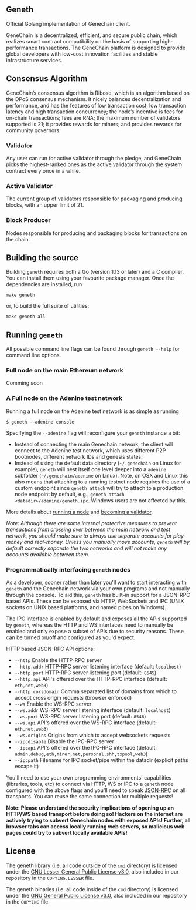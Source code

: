 ## Geneth

Official Golang implementation of Genechain client.

GeneChain is a decentralized, efficient, and secure public chain, which realizes
smart contract compatibility on the basis of supporting high-performance
transactions. The GeneChain platform is designed to provide global developers
with low-cost innovation facilities and stable infrastructure services.

## Consensus Algorithm

GeneChain’s consensus algorithm is Ribose, which is an algorithm based on the
DPoS consensus mechanism. It nicely balances decentralization and performance,
and has the features of low transaction cost, low transaction latency and high
transaction concurrency; the node’s incentive is fees for on-chain transactions;
fees are RNA; the maximum number of validators supported is 21; it provides
rewards for miners; and provides rewards for community governors.

### Validator

Any user can run for active validator through the pledge, and GeneChain picks
the highest-ranked ones as the active validator through the system contract
every once in a while.

### Active Validator

The current group of validators responsible for packaging and producing blocks,
with an upper limit of 21.

### Block Producer

Nodes responsible for producing and packaging blocks for transactions on the
chain.

## Building the source

Building `geneth` requires both a Go (version 1.13 or later) and a C compiler. You can install
them using your favourite package manager. Once the dependencies are installed, run

```shell
make geneth
```

or, to build the full suite of utilities:

```shell
make geneth-all
```

## Running `geneth`

All possible command line flags can be found through `geneth --help` for command line options.

### Full node on the main Ethereum network

Comming soon

### A Full node on the Adenine test network

Running a full node on the Adenine test network is as simple as running

```shell
$ geneth --adenine console
```

Specifying the `--adenine` flag will reconfigure your `geneth` instance a bit:

 * Instead of connecting the main Genechain network, the client will connect to the Adenine
   test network, which uses different P2P bootnodes, different network IDs and genesis
   states.
 * Instead of using the default data directory (`~/.genechain` on Linux for example), `geneth`
   will nest itself one level deeper into a `adenine` subfolder (`~/.genechain/adenine` on
   Linux). Note, on OSX and Linux this also means that attaching to a running testnet node
   requires the use of a custom endpoint since `geneth attach` will try to attach to a
   production node endpoint by default, e.g.,
   `geneth attach <datadir>/adenine/geneth.ipc`. Windows users are not affected by
   this.

More details about [running a node](https://github.com/genechain-io/geneth/wiki/Fullnode)
and [becoming a validator](https://github.com/genechain-io/geneth/wiki/Validator).

*Note: Although there are some internal protective measures to prevent transactions from
crossing over between the main network and test network, you should make sure to always
use separate accounts for play-money and real-money. Unless you manually move
accounts, `geneth` will by default correctly separate the two networks and will not make any
accounts available between them.*

### Programmatically interfacing `geneth` nodes

As a developer, sooner rather than later you'll want to start interacting with `geneth` and the
Genechain network via your own programs and not manually through the console. To aid
this, `geneth` has built-in support for a JSON-RPC based APIs.
These can be exposed via HTTP, WebSockets and IPC (UNIX sockets on UNIX based
platforms, and named pipes on Windows).

The IPC interface is enabled by default and exposes all the APIs supported by `geneth`,
whereas the HTTP and WS interfaces need to manually be enabled and only expose a
subset of APIs due to security reasons. These can be turned on/off and configured as
you'd expect.

HTTP based JSON-RPC API options:

  * `--http` Enable the HTTP-RPC server
  * `--http.addr` HTTP-RPC server listening interface (default: `localhost`)
  * `--http.port` HTTP-RPC server listening port (default: `8545`)
  * `--http.api` API's offered over the HTTP-RPC interface (default: `eth,net,web3`)
  * `--http.corsdomain` Comma separated list of domains from which to accept cross origin requests (browser enforced)
  * `--ws` Enable the WS-RPC server
  * `--ws.addr` WS-RPC server listening interface (default: `localhost`)
  * `--ws.port` WS-RPC server listening port (default: `8546`)
  * `--ws.api` API's offered over the WS-RPC interface (default: `eth,net,web3`)
  * `--ws.origins` Origins from which to accept websockets requests
  * `--ipcdisable` Disable the IPC-RPC server
  * `--ipcapi` API's offered over the IPC-RPC interface (default: `admin,debug,eth,miner,net,personal,shh,txpool,web3`)
  * `--ipcpath` Filename for IPC socket/pipe within the datadir (explicit paths escape it)

You'll need to use your own programming environments' capabilities (libraries, tools, etc) to
connect via HTTP, WS or IPC to a `geneth` node configured with the above flags and you'll
need to speak [JSON-RPC](https://www.jsonrpc.org/specification) on all transports. You
can reuse the same connection for multiple requests!

**Note: Please understand the security implications of opening up an HTTP/WS based
transport before doing so! Hackers on the internet are actively trying to subvert
Genechain nodes with exposed APIs! Further, all browser tabs can access locally
running web servers, so malicious web pages could try to subvert locally available
APIs!**

## License

The geneth library (i.e. all code outside of the `cmd` directory) is licensed under the
[GNU Lesser General Public License v3.0](https://www.gnu.org/licenses/lgpl-3.0.en.html),
also included in our repository in the `COPYING.LESSER` file.

The geneth binaries (i.e. all code inside of the `cmd` directory) is licensed under the
[GNU General Public License v3.0](https://www.gnu.org/licenses/gpl-3.0.en.html), also
included in our repository in the `COPYING` file.
